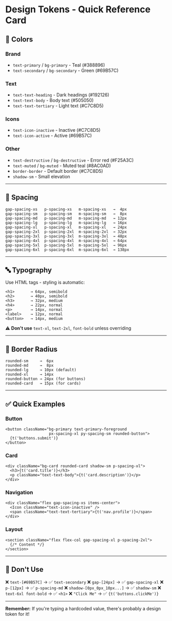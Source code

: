 # Design Tokens - Quick Reference Card

## 🎨 Colors

### Brand
- `text-primary` / `bg-primary` - Teal (#388896)
- `text-secondary` / `bg-secondary` - Green (#69B57C)

### Text
- `text-text-heading` - Dark headings (#192126)
- `text-text-body` - Body text (#505050)
- `text-text-tertiary` - Light text (#C7C8D5)

### Icons
- `text-icon-inactive` - Inactive (#C7C8D5)
- `text-icon-active` - Active (#69B57C)

### Other
- `text-destructive` / `bg-destructive` - Error red (#F25A3C)
- `text-muted` / `bg-muted` - Muted teal (#8AC0AD)
- `border-border` - Default border (#C7C8D5)
- `shadow-sm` - Small elevation

---

## 📏 Spacing

```
gap-spacing-xs   p-spacing-xs   m-spacing-xs   →  4px
gap-spacing-sm   p-spacing-sm   m-spacing-sm   →  8px
gap-spacing-md   p-spacing-md   m-spacing-md   → 12px
gap-spacing-lg   p-spacing-lg   m-spacing-lg   → 16px
gap-spacing-xl   p-spacing-xl   m-spacing-xl   → 24px
gap-spacing-2xl  p-spacing-2xl  m-spacing-2xl  → 32px
gap-spacing-3xl  p-spacing-3xl  m-spacing-3xl  → 48px
gap-spacing-4xl  p-spacing-4xl  m-spacing-4xl  → 64px
gap-spacing-5xl  p-spacing-5xl  m-spacing-5xl  → 96px
gap-spacing-6xl  p-spacing-6xl  m-spacing-6xl  → 138px
```

---

## 🔤 Typography

Use HTML tags - styling is automatic:
```tsx
<h1>       → 64px, semibold
<h2>       → 40px, semibold
<h3>       → 32px, medium
<h4>       → 22px, normal
<p>        → 14px, normal
<label>    → 12px, normal
<button>   → 14px, medium
```

⚠️ **Don't use** `text-xl`, `text-2xl`, `font-bold` unless overriding

---

## 📐 Border Radius

```
rounded-sm     →  6px
rounded-md     →  8px
rounded-lg     → 10px (default)
rounded-xl     → 14px
rounded-button → 24px (for buttons)
rounded-card   → 15px (for cards)
```

---

## ✅ Quick Examples

### Button
```tsx
<button className="bg-primary text-primary-foreground 
                   px-spacing-xl py-spacing-sm rounded-button">
  {t('buttons.submit')}
</button>
```

### Card
```tsx
<div className="bg-card rounded-card shadow-sm p-spacing-xl">
  <h3>{t('card.title')}</h3>
  <p className="text-text-body">{t('card.description')}</p>
</div>
```

### Navigation
```tsx
<div className="flex gap-spacing-xs items-center">
  <Icon className="text-icon-inactive" />
  <span className="text-text-tertiary">{t('nav.profile')}</span>
</div>
```

### Layout
```tsx
<section className="flex flex-col gap-spacing-xl p-spacing-2xl">
  {/* Content */}
</section>
```

---

## 🚫 Don't Use

❌ `text-[#69B57C]` → ✅ `text-secondary`
❌ `gap-[24px]` → ✅ `gap-spacing-xl`
❌ `p-[12px]` → ✅ `p-spacing-md`
❌ `shadow-[0px_0px_10px...]` → ✅ `shadow-sm`
❌ `text-6xl font-bold` → ✅ `<h1>`
❌ `"Click Me"` → ✅ `{t('buttons.clickMe')}`

---

**Remember:** If you're typing a hardcoded value, there's probably a design token for it!
